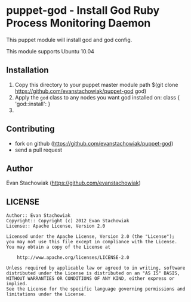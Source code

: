 puppet-god - Install God Ruby Process Monitoring Daemon
==========================================

This puppet module will install god and god config. 

This module supports Ubuntu 10.04

Installation
------------

1. Copy this directory to your puppet master module path $(git clone https://github.com/evanstachowiak/puppet-god god)
2. Apply the `god` class to any nodes you want god installed on: 
  class { 'god::install': }
3. 


Contributing
------------

- fork on github (https://github.com/evanstachowiak/puppet-god)
- send a pull request

Author
------
Evan Stachowiak (https://github.com/evanstachowiak)

LICENSE
-------

    Author:: Evan Stachowiak
    Copyright:: Copyright (c) 2012 Evan Stachowiak
    License:: Apache License, Version 2.0

    Licensed under the Apache License, Version 2.0 (the "License");
    you may not use this file except in compliance with the License.
    You may obtain a copy of the License at

        http://www.apache.org/licenses/LICENSE-2.0

    Unless required by applicable law or agreed to in writing, software
    distributed under the License is distributed on an "AS IS" BASIS,
    WITHOUT WARRANTIES OR CONDITIONS OF ANY KIND, either express or implied.
    See the License for the specific language governing permissions and
    limitations under the License.
